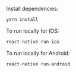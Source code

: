 Install dependencies:
```s
yarn install
```

To run locally for IOS:
```s
react-native run-ios
```

To run locally for Android:
```s
react-native run-android
```